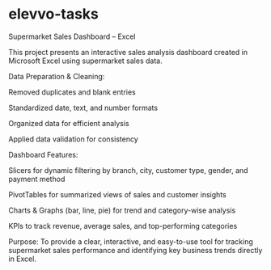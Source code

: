 # elevvo-tasks
Supermarket Sales Dashboard – Excel

This project presents an interactive sales analysis dashboard created in Microsoft Excel using supermarket sales data.

Data Preparation & Cleaning:

Removed duplicates and blank entries

Standardized date, text, and number formats

Organized data for efficient analysis

Applied data validation for consistency


Dashboard Features:

Slicers for dynamic filtering by branch, city, customer type, gender, and payment method

PivotTables for summarized views of sales and customer insights

Charts & Graphs (bar, line, pie) for trend and category-wise analysis

KPIs to track revenue, average sales, and top-performing categories

Purpose:
To provide a clear, interactive, and easy-to-use tool for tracking supermarket sales performance and identifying key business trends directly in Excel.

